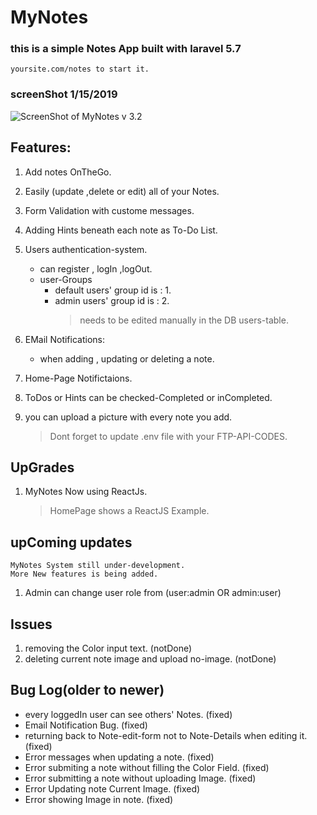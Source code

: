 # MyNotes
### this is a simple Notes App built with laravel 5.7
	yoursite.com/notes to start it.

### __screenShot__ 1/15/2019
![ScreenShot of MyNotes v 3.2 ](https://github.com/MunchVue/notes-app-laravel/screenShots/2.png)

## __Features:__
1. Add notes OnTheGo.
2. Easily (update ,delete or edit) all of your Notes.
3. Form Validation with custome messages.
4. Adding Hints beneath each note as To-Do List.
5. Users authentication-system.
	* can register , logIn ,logOut.
	* user-Groups
		* default users' group id is : 1.
		* admin users' group id is : 2.
			>needs to be edited manually in the DB users-table.

6. EMail Notifications:
	* when adding , updating or deleting a note.
7. Home-Page Notifictaions.
8. ToDos or Hints can be checked-Completed or inCompleted.
9. you can upload a picture with every note you add.
	> Dont forget to update .env file with your FTP-API-CODES.

## __UpGrades__
1. MyNotes Now using ReactJs.
	> HomePage shows a ReactJS Example.

## __upComing updates__
	MyNotes System still under-development. 
	More New features is being added.
1. Admin can change user role from (user:admin OR admin:user)

## __Issues__
1. removing the Color input text. (notDone)
2. deleting current note image and upload no-image. (notDone)


## __Bug Log__(older to newer)
* every loggedIn user can see others' Notes. (fixed)
* Email Notification Bug. (fixed)
* returning back to Note-edit-form not to Note-Details when editing it. (fixed)
* Error messages when updating a note. (fixed)
* Error submiting a note without filling the Color Field. (fixed)
* Error submitting a note without uploading Image. (fixed)
* Error Updating note Current Image. (fixed)
* Error showing Image in note. (fixed)
